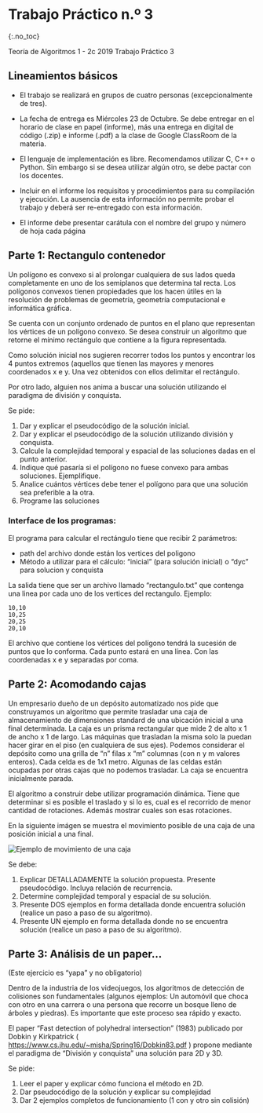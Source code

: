 Trabajo Práctico n.º 3
======================
{:.no_toc}

Teoría de Algoritmos 1 - 2c 2019
Trabajo Práctico 3

## Lineamientos básicos

- El trabajo se realizará en grupos de cuatro personas (excepcionalmente de tres).

- La fecha de entrega es Miércoles 23 de Octubre. Se debe entregar en el horario de clase en papel (informe), más una entrega en digital de código (.zip) e informe (.pdf) a la clase de Google ClassRoom de la materia.

- El lenguaje de implementación es libre. Recomendamos utilizar C, C++ o Python. Sin embargo si se desea utilizar algún otro, se debe pactar con los docentes.

- Incluir en el informe los requisitos y procedimientos para su compilación y ejecución. La ausencia de esta información no permite probar el trabajo y deberá ser re-entregado con esta información.

- El informe debe presentar carátula con el nombre del grupo y número de hoja cada página

## Parte 1: Rectangulo contenedor

Un polígono es convexo si al prolongar cualquiera de sus lados queda completamente en uno de los semiplanos que determina tal recta. Los polígonos convexos tienen propiedades que los hacen útiles en la resolución de problemas de geometría, geometría computacional e informática gráfica.

Se cuenta con un conjunto ordenado de puntos en el plano que representan los vértices de un polígono convexo. Se desea construir un algoritmo que retorne el mínimo rectángulo que contiene a la figura representada.

Como solución inicial nos sugieren recorrer todos los puntos y encontrar los 4 puntos extremos (aquellos que tienen las mayores y menores coordenados x e y. Una vez obtenidos con ellos delimitar el rectángulo.

Por otro lado, alguien nos anima a buscar una solución utilizando el paradigma de división y conquista.  

Se pide:

1. Dar y explicar el pseudocódigo de la solución inicial.
1. Dar y explicar el pseudocódigo de la solución utilizando división y conquista.
1. Calcule la complejidad temporal y espacial de las soluciones dadas en el punto anterior.
1. Indique qué pasaría si el polígono no fuese convexo para ambas soluciones. Ejemplifique.
1. Analice cuántos vértices debe tener el polígono para que una solución sea preferible a la otra.
1. Programe las soluciones

### Interface de los programas:

El programa para calcular el rectángulo tiene que recibir 2 parámetros:

* path del archivo donde están los vertices del poligono
* Método a utilizar para el cálculo: “inicial” (para solución inicial) o “dyc” para solucion y conquista

La salida tiene que ser un archivo llamado “rectangulo.txt” que contenga una linea por cada uno de los vertices del rectangulo. Ejemplo:

	10,10
	10,25
	20,25
	20,10

El archivo que contiene los vértices del polígono tendrá la sucesión de puntos que lo conforma. Cada punto estará en una línea. Con las coordenadas x e y separadas por coma. 


## Parte 2: Acomodando cajas

Un empresario dueño de un depósito automatizado nos pide que construyamos un algoritmo que permite trasladar una caja de almacenamiento de dimensiones standard de una ubicación inicial a una final determinada. 
La caja es un prisma rectangular que mide 2 de alto x 1 de ancho x 1 de largo. Las máquinas que trasladan la misma solo la puedan hacer girar en el piso (en cualquiera de sus ejes). Podemos considerar el depósito como una grilla de “n” filas x “m” columnas (con n y m valores enteros). Cada celda es de 1x1 metro. Algunas de las celdas están ocupadas por otras cajas que no podemos trasladar. La caja se encuentra inicialmente parada.

El algoritmo a construir debe utilizar programación dinámica. Tiene que determinar si es posible el traslado y si lo es, cual es el recorrido de menor cantidad de rotaciones. Además mostrar cuales son esas rotaciones. 

En la siguiente imágen se muestra el movimiento posible de una caja de una posición inicial a una final. 

![Ejemplo de movimiento de una caja](/tda/images/mov_caja.png)

Se debe:

1. Explicar DETALLADAMENTE la solución propuesta. Presente pseudocódigo. Incluya relación de recurrencia.
1. Determine complejidad temporal y espacial de su solución.
1. Presente DOS ejemplos en forma detallada donde encuentra solución (realice un paso a paso de su algoritmo).
1. Presente UN ejemplo en forma detallada donde no se encuentra solución (realice un paso a paso de su algoritmo).


## Parte 3: Análisis de un paper...

(Este ejercicio es “yapa” y no obligatorio)

Dentro de la industria de los videojuegos, los algoritmos de detección de colisiones son fundamentales (algunos ejemplos: Un automóvil que choca con otro en una carrera o una persona que recorre un bosque lleno de árboles y piedras). Es importante que este proceso sea rápido y exacto.

El paper “Fast detection of polyhedral intersection” (1983) publicado por Dobkin y Kirkpatrick ( https://www.cs.jhu.edu/~misha/Spring16/Dobkin83.pdf ) propone mediante el paradigma de “División y conquista” una solución para 2D y 3D.

Se pide: 

1. Leer el paper y explicar cómo funciona el método en 2D. 
1. Dar pseudocódigo de la solución y explicar su complejidad
1. Dar 2 ejemplos completos de funcionamiento (1 con y otro sin colisión)  
